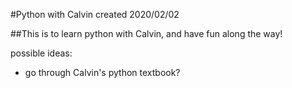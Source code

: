 #Python with Calvin
created 2020/02/02

##This is to learn python with Calvin, and have fun along the way!

possible ideas:
  - go through Calvin's python textbook?